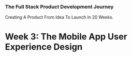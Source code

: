 ### The Full Stack Product Development Journey
Creating A Product From Idea To Launch In 20 Weeks.

# Week 3: The Mobile App User Experience Design
